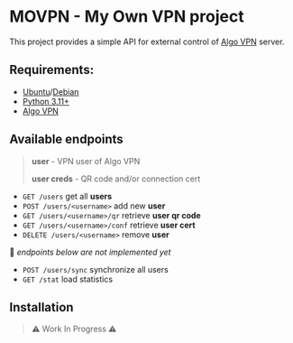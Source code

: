 # MOVPN - My Own VPN project

This project provides a simple API for external control of [Algo VPN](https://github.com/trailofbits/algo) server.

## Requirements:
- [Ubuntu](https://ubuntu.com/)/[Debian](https://www.debian.org/)
- [Python 3.11+](https://www.python.org/)
- [Algo VPN](https://github.com/trailofbits/algo)

## Available endpoints

> **user** - VPN user of Algo VPN
> 
> **user creds** - QR code and/or connection cert


- `GET /users`                   get all **users**
- `POST /users/<username>`       add new **user**
- `GET /users/<username>/qr`     retrieve **user qr code**
- `GET /users/<username>/conf`   retrieve **user cert**
- `DELETE /users/<username>`     remove **user**

🚨 _endpoints below are not implemented yet_

- `POST /users/sync`             synchronize all users
- `GET /stat`                    load statistics


## Installation
> ⚠️ Work In Progress ⚠️
